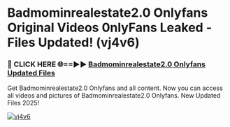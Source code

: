 # Badmominrealestate2.0 Onlyfans Original Videos 0nlyFans Leaked - Files Updated! (vj4v6)

<h3>🔴 CLICK HERE 🌐==►► <a href="https://tinyurl.com/2m67pmp6" rel="nofollow">Badmominrealestate2.0 Onlyfans Updated Files</a></h3>

Get Badmominrealestate2.0 Onlyfans and all content. Now you can access all videos and pictures of Badmominrealestate2.0 Onlyfans. New Updated Files 2025!

[![vj4v6](https://i.imgur.com/H4QAA4z.gif)](https://tinyurl.com/2m67pmp6)